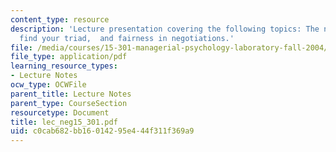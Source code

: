 ```yaml
---
content_type: resource
description: 'Lecture presentation covering the following topics: The negotiator,
  find your triad,  and fairness in negotiations.'
file: /media/courses/15-301-managerial-psychology-laboratory-fall-2004/c0cab682bb16014295e444f311f369a9_lec_neg15_301.pdf
file_type: application/pdf
learning_resource_types:
- Lecture Notes
ocw_type: OCWFile
parent_title: Lecture Notes
parent_type: CourseSection
resourcetype: Document
title: lec_neg15_301.pdf
uid: c0cab682-bb16-0142-95e4-44f311f369a9
---
```

